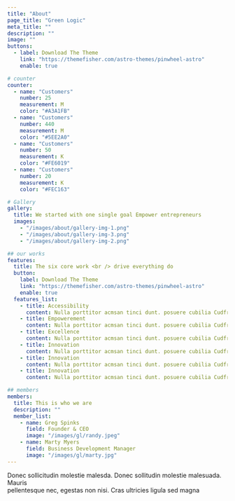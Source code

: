 ```yaml
---
title: "About"
page_title: "Green Logic"
meta_title: ""
description: ""
image: ""
buttons:
  - label: Download The Theme
    link: "https://themefisher.com/astro-themes/pinwheel-astro"
    enable: true

# counter
counter:
  - name: "Customers"
    number: 25
    measurement: M
    color: "#A3A1FB"
  - name: "Customers"
    number: 440
    measurement: M
    color: "#5EE2A0"
  - name: "Customers"
    number: 50
    measurement: K
    color: "#FE6019"
  - name: "Customers"
    number: 20
    measurement: K
    color: "#FEC163"

# Gallery
gallery:
  title: We started with one single goal Empower entrepreneurs
  images:
    - "/images/about/gallery-img-1.png"
    - "/images/about/gallery-img-3.png"
    - "/images/about/gallery-img-2.png"

## our works
features:
  title: The six core work <br /> drive everything do
  button:
    label: Download The Theme
    link: "https://themefisher.com/astro-themes/pinwheel-astro"
    enable: true
  features_list:
    - title: Accessibility
      content: Nulla porttitor acmsan tinci dunt. posuere cubilia Cudfrae Donec velit neque, autor sit amet aliuam vel
    - title: Empowerement
      content: Nulla porttitor acmsan tinci dunt. posuere cubilia Cudfrae Donec velit neque, autor sit amet aliuam vel
    - title: Excellence
      content: Nulla porttitor acmsan tinci dunt. posuere cubilia Cudfrae Donec velit neque, autor sit amet aliuam vel
    - title: Innovation
      content: Nulla porttitor acmsan tinci dunt. posuere cubilia Cudfrae Donec velit neque, autor sit amet aliuam vel
    - title: Innovation
      content: Nulla porttitor acmsan tinci dunt. posuere cubilia Cudfrae Donec velit neque, autor sit amet aliuam vel
    - title: Innovation
      content: Nulla porttitor acmsan tinci dunt. posuere cubilia Cudfrae Donec velit neque, autor sit amet aliuam vel

## members
members:
  title: This is who we are
  description: ""
  member_list:
    - name: Greg Spinks
      field: Founder & CEO
      image: "/images/gl/randy.jpeg"
    - name: Marty Myers
      field: Business Development Manager
      image: "/images/gl/marty.jpg"
---
```


Donec sollicitudin molestie malesda. Donec sollitudin molestie malesuada. Mauris <br />
pellentesque nec, egestas non nisi. Cras ultricies ligula sed magna
